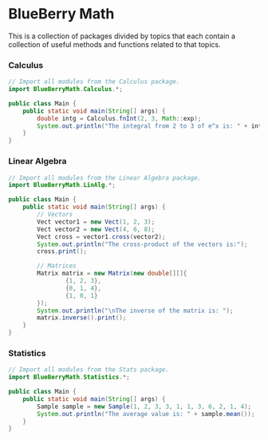 # BlueBerry Math 

This is a collection of packages divided by topics that each contain a collection of useful methods and functions
 related to that topics.
 
### Calculus
```java
// Import all modules from the Calculus package.
import BlueBerryMath.Calculus.*;

public class Main {
    public static void main(String[] args) {
        double intg = Calculus.fnInt(2, 3, Math::exp);
        System.out.println("The integral from 2 to 3 of e^x is: " + intg);
    }
}
```

### Linear Algebra
```java
// Import all modules from the Linear Algebra package.
import BlueBerryMath.LinAlg.*;

public class Main {
    public static void main(String[] args) {
        // Vectors
        Vect vector1 = new Vect(1, 2, 3);
        Vect vector2 = new Vect(4, 6, 8);
        Vect cross = vector1.cross(vector2);
        System.out.println("The cross-product of the vectors is:");
        cross.print();

        // Matrices
        Matrix matrix = new Matrix(new double[][]{
                {1, 2, 3},
                {0, 1, 4},
                {1, 0, 1}
        });
        System.out.println("\nThe inverse of the matrix is: ");
        matrix.inverse().print();
    }
}
```

### Statistics
```java
// Import all modules from the Stats package.
import BlueBerryMath.Statistics.*;

public class Main {
    public static void main(String[] args) {
        Sample sample = new Sample(1, 2, 3, 3, 1, 1, 3, 6, 2, 1, 4);
        System.out.println("The average value is: " + sample.mean());
    }
}
```
